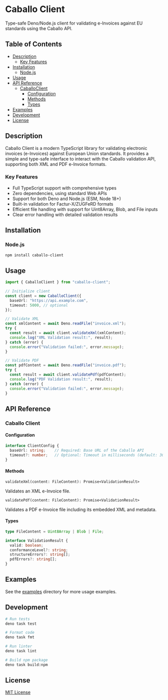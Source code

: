 # Caballo Client

Type-safe Deno/Node.js client for validating e-Invoices against EU standards using the Caballo API.

## Table of Contents
- [Description](#description)
  - [Key Features](#key-features)
- [Installation](#installation)
  - [Node.js](#nodejs)
- [Usage](#usage)
- [API Reference](#api-reference)
  - [CaballoClient](#caballoclient)
    - [Configuration](#configuration)
    - [Methods](#methods)
    - [Types](#types)
- [Examples](#examples)
- [Development](#development)
- [License](#license)

## Description

Caballo Client is a modern TypeScript library for validating electronic invoices (e-Invoices) against European Union standards. It provides a simple and type-safe interface to interact with the Caballo validation API, supporting both XML and PDF e-Invoice formats.

### Key Features
- Full TypeScript support with comprehensive types
- Zero dependencies, using standard Web APIs
- Support for both Deno and Node.js (ESM, Node 18+)
- Built-in validation for Factur-X/ZUGFeRD formats
- Efficient file handling with support for Uint8Array, Blob, and File inputs
- Clear error handling with detailed validation results

## Installation

### Node.js
```bash
npm install caballo-client
```

## Usage
```ts
import { CaballoClient } from "caballo-client";

// Initialize client
const client = new CaballoClient({
  baseUrl: "https://api.example.com",
  timeout: 5000, // optional
});

// Validate XML
const xmlContent = await Deno.readFile("invoice.xml");
try {
  const result = await client.validateXml(xmlContent);
  console.log("XML Validation result:", result);
} catch (error) {
  console.error("Validation failed:", error.message);
}

// Validate PDF
const pdfContent = await Deno.readFile("invoice.pdf");
try {
  const result = await client.validatePdf(pdfContent);
  console.log("PDF Validation result:", result);
} catch (error) {
  console.error("Validation failed:", error.message);
}
```

## API Reference

### Caballo Client

#### Configuration
```ts
interface ClientConfig {
  baseUrl: string;    // Required: Base URL of the Caballo API
  timeout?: number;   // Optional: Timeout in milliseconds (default: 30000)
}
```

#### Methods

`validateXml(content: FileContent): Promise<ValidationResult>`

Validates an XML e-Invoice file.

`validatePdf(content: FileContent): Promise<ValidationResult>`

Validates a PDF e-Invoice file including its embedded XML and metadata.

#### Types

```ts
type FileContent = Uint8Array | Blob | File;

interface ValidationResult {
  valid: boolean;
  conformanceLevel?: string;
  structureErrors?: string[];
  pdfErrors?: string[];
}
```

## Examples
See the [examples](./examples/) directory for more usage examples.

## Development
```bash
# Run tests
deno task test

# Format code
deno task fmt

# Run linter
deno task lint

# Build npm package
deno task build:npm
```

## License
[MIT License](./LICENSE)

